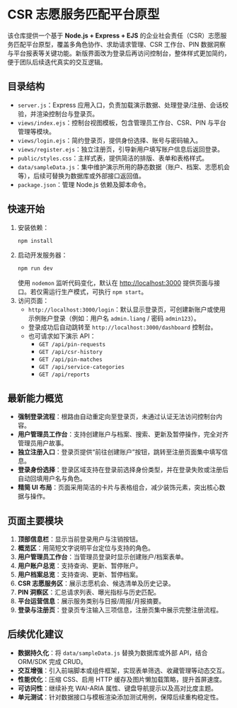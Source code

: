 # CSR 志愿服务匹配平台原型

该仓库提供一个基于 **Node.js + Express + EJS** 的企业社会责任（CSR）志愿服务匹配平台原型，覆盖多角色协作、求助请求管理、CSR 工作台、PIN 数据洞察与平台报表等关键功能。新版界面改为登录后再访问控制台，整体样式更加简约，便于团队后续迭代真实的交互逻辑。

## 目录结构
- `server.js`：Express 应用入口，负责加载演示数据、处理登录/注册、会话校验，并渲染控制台与登录页。
- `views/index.ejs`：控制台视图模板，包含管理员工作台、CSR、PIN 与平台管理等模块。
- `views/login.ejs`：简约登录页，提供身份选择、账号与密码输入。
- `views/register.ejs`：独立注册页，引导新用户填写账户信息后返回登录。
- `public/styles.css`：主样式表，提供简洁的排版、表单和表格样式。
- `data/sampleData.js`：集中维护演示所用的静态数据（账户、档案、志愿机会等），后续可替换为数据库或外部接口返回值。
- `package.json`：管理 Node.js 依赖及脚本命令。

## 快速开始
1. 安装依赖：
   ```bash
   npm install
   ```
2. 启动开发服务器：
   ```bash
   npm run dev
   ```
   使用 `nodemon` 监听代码变化，默认在 [http://localhost:3000](http://localhost:3000) 提供页面与接口。若仅需运行生产模式，可执行 `npm start`。
3. 访问页面：
   - `http://localhost:3000/login`：默认显示登录页，可创建新账户或使用示例账户登录（例如：用户名 `admin.liang` / 密码 `admin123`）。
   - 登录成功后自动跳转至 `http://localhost:3000/dashboard` 控制台。
   - 也可请求如下演示 API：
     - `GET /api/pin-requests`
     - `GET /api/csr-history`
     - `GET /api/pin-matches`
     - `GET /api/service-categories`
     - `GET /api/reports`

## 最新能力概览
- **强制登录流程**：根路由自动重定向至登录页，未通过认证无法访问控制台内容。
- **用户管理员工作台**：支持创建账户与档案、搜索、更新及暂停操作，完全对齐管理员用户故事。
- **独立注册入口**：登录页提供“前往创建账户”按钮，跳转至注册页面集中填写信息。
- **登录身份选择**：登录区域支持在登录前选择身份类型，并在登录失败或注册后自动回填用户名与角色。
- **精简 UI 布局**：页面采用简洁的卡片与表格组合，减少装饰元素，突出核心数据与操作。

## 页面主要模块
1. **顶部信息栏**：显示当前登录用户与注销按钮。
2. **概览区**：用简短文字说明平台定位与支持的角色。
3. **用户管理员工作台**：当管理员登录时显示创建账户/档案表单。
4. **用户账户总览**：支持查询、更新、暂停账户。
5. **用户档案总览**：支持查询、更新、暂停档案。
6. **CSR 志愿服务区**：展示志愿机会、候选清单及历史记录。
7. **PIN 洞察区**：汇总请求列表、曝光指标与历史匹配。
8. **平台运营信息**：展示服务类别与日报/周报/月报摘要。
9. **登录与注册页**：登录页专注输入三项信息，注册页集中展示完整注册流程。

## 后续优化建议
- **数据持久化**：将 `data/sampleData.js` 替换为数据库或外部 API，结合 ORM/SDK 完成 CRUD。 
- **交互增强**：引入前端脚本或组件框架，实现表单筛选、收藏管理等动态交互。 
- **性能优化**：压缩 CSS、启用 HTTP 缓存及图片懒加载策略，提升首屏速度。 
- **可访问性**：继续补充 WAI-ARIA 属性、键盘导航提示以及高对比度主题。 
- **单元测试**：针对数据接口与模板渲染添加测试用例，保障后续重构稳定性。 

